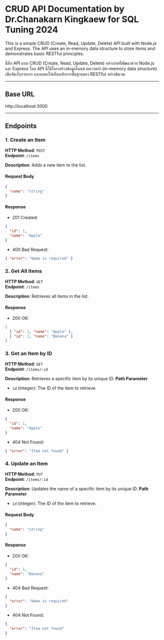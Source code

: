 # CRUD API Documentation by Dr.Chanakarn Kingkaew for SQL Tuning 2024

This is a simple CRUD (Create, Read, Update, Delete) API built with Node.js and Express. The API uses an in-memory data structure to store items and demonstrates basic RESTful principles.

  
นี่คือ API แบบ CRUD (Create, Read, Update, Delete) อย่างง่ายที่พัฒนาด้วย Node.js และ Express โดย API นี้ใช้โครงสร้างข้อมูลในหน่วยความจำ (in-memory data structure) เพื่อจัดเก็บรายการ และแสดงให้เห็นหลักการพื้นฐานของ RESTful อย่างชัดเจน

---

## Base URL

http://localhost:3000


---

## Endpoints

### 1. Create an Item
**HTTP Method**: `POST`  
**Endpoint**: `/items`

**Description**: Adds a new item to the list.

#### Request Body
```json
{
  "name": "string"
}
```
#### Response
- 201 Created:
```json
{
  "id": 1,
  "name": "Apple"
}
```
- 400 Bad Request:
```json
{ "error": "Name is required" }
```

### 2. Get All Items
**HTTP Method**: `GET`  
**Endpoint**: `/items`


**Description**: Retrieves all items in the list.

#### Response
- 200 OK:
```json
[
  { "id": 1, "name": "Apple" },
  { "id": 2, "name": "Banana" }
]
```
### 3. Get an Item by ID
**HTTP Method**: `GET`  
**Endpoint**: `/items/:id`


**Description**: Retrieves a specific item by its unique ID.
**Path Parameter**
- `id` (integer): The ID of the item to retrieve.
#### Response
- 200 OK:
```json
{
  "id": 1,
  "name": "Apple"
}
```
- 404 Not Found:
```json
{ "error": "Item not found" }
```
### 4. Update an Item
**HTTP Method**: `PUT`  
**Endpoint**: `/items/:id`


**Description**: Updates the name of a specific item by its unique ID.
**Path Parameter**
- `id` (integer): The ID of the item to retrieve.
#### Request Body
```json
{
  "name": "string"
}
```
#### Response
- 200 OK:
```json
{
  "id": 1,
  "name": "Banana"
}
```
- 404 Bad Request:
```json
{
  "error": "Name is required"
}
```
- 404 Not Found:
```json
{
  "error": "Item not found"
}
```






